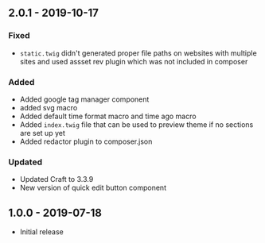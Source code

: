 ## 2.0.1 - 2019-10-17

### Fixed
* `static.twig` didn't generated proper file paths on websites with multiple sites and used assset rev plugin which was not included in composer

### Added
* Added google tag manager component
* added svg macro
* Added default time format macro and time ago macro
* Added `index.twig` file that can be used to preview theme if no sections are set up yet
* Added redactor plugin to composer.json

### Updated
* Updated Craft to 3.3.9
* New version of quick edit button component


[#123]: https://github.com/pixelandtonic/foo/issues/123

## 1.0.0 - 2019-07-18
- Initial release